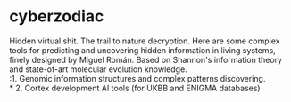 # cyberzodiac
Hidden virtual shit.
The trail to nature decryption.
Here are some complex tools for predicting and uncovering hidden information in living systems, finely designed by Miguel Román.
Based on Shannon's information theory and state-of-art molecular evolution knowledge.
    <br /> :1. Genomic information structures and complex patterns discovering.
    <br />* 2. Cortex development AI tools (for UKBB and ENIGMA databases)
    <br /> 
